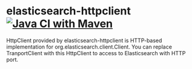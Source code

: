 elasticsearch-httpclient
[![Java CI with Maven](https://github.com/codelibs/elasticsearch-httpclient/actions/workflows/maven.yml/badge.svg)](https://github.com/codelibs/elasticsearch-httpclient/actions/workflows/maven.yml)
=============

HttpClient provided by elasticsearch-httpclient is HTTP-based implementation for org.elasticsearch.client.Client.
You can replace TranportClient with this HttpClient to access to Elasticsearch with HTTP port.

